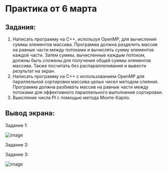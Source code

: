 # Практика от 6 марта

## Задания: 
1. Написать программу на C++, используя OpenMP, для вычисления суммы элементов массива. Программа должна разделить массив на равные части между потоками и вычислять сумму элементов каждой части. Затем суммы, вычисленные каждым потоком, должны быть сложены для получения общей суммы элементов массива. Также посчитать без распараллеливания и вывести результат на экран.
2. Написать программу на C++ с использованием OpenMP для параллельной сортировки массива целых чисел методом слияния. Программа должна разбивать массив на равные части между потоками для эффективного параллельного выполнения сортировки.
3. Выисление числа PI c помощью метода Монте-Карло.

## Вывод экрана:
Задание 1:

![image](https://github.com/Maria-Bedareva/Pr06_03/assets/82601289/382325ad-12c4-4d0f-a17d-37ebc68378cf)

Задание 2:

Задание 3:

![image](https://github.com/Maria-Bedareva/Pr06_03/assets/82601289/d89bd42d-8c62-4d48-87d0-7d002e720d34)

